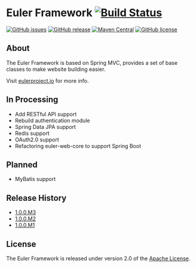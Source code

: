 # Euler Framework [![Build Status](https://ci.eulerproject.io/buildStatus/icon?job=euler-framework)](https://ci.eulerproject.io/job/euler-framework/)

[![GitHub issues](https://img.shields.io/github/issues/euler-projects/euler-framework.svg)](https://github.com/euler-projects/euler-framework/issues)
[![GitHub release](https://img.shields.io/github/release/euler-projects/euler-framework.svg)](https://github.com/euler-projects/euler-framework/releases)
[![Maven Central](https://maven-badges.herokuapp.com/maven-central/org.eulerframework/euler-framework/badge.svg)](https://maven-badges.herokuapp.com/maven-central/org.eulerframework/euler-framework)
[![GitHub license](https://img.shields.io/github/license/euler-projects/euler-framework.svg)](https://raw.githubusercontent.com/euler-projects/euler-framework/master/LICENSE)

## About

The Euler Framework is based on Spring MVC, provides a set of base classes to make website building easier.

Visit [eulerproject.io][] for more info.

## In Processing

* Add RESTful API support
* Rebuild authentication module
* Spring Data JPA support
* Redis support
* OAuth2.0 support
* Refactoring euler-web-core to support Spring Boot

## Planned

* MyBatis support

## Release History

* [1.0.0.M3](https://github.com/euler-projects/euler-framework/releases/tag/1.0.0.M3)
* [1.0.0.M2](https://github.com/euler-projects/euler-framework/releases/tag/1.0.0.M2)
* [1.0.0.M1](https://github.com/euler-projects/euler-framework/releases/tag/1.0.0.M1)

## License

The Euler Framework is released under version 2.0 of the [Apache License][].

[MIT License]: https://opensource.org/licenses/MIT
[Apache License]: http://www.apache.org/licenses/LICENSE-2.0
[eulerproject.io]: https://eulerproject.io
